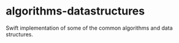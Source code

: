 # algorithms-datastructures
Swift implementation of some of the common algorithms and data structures.
